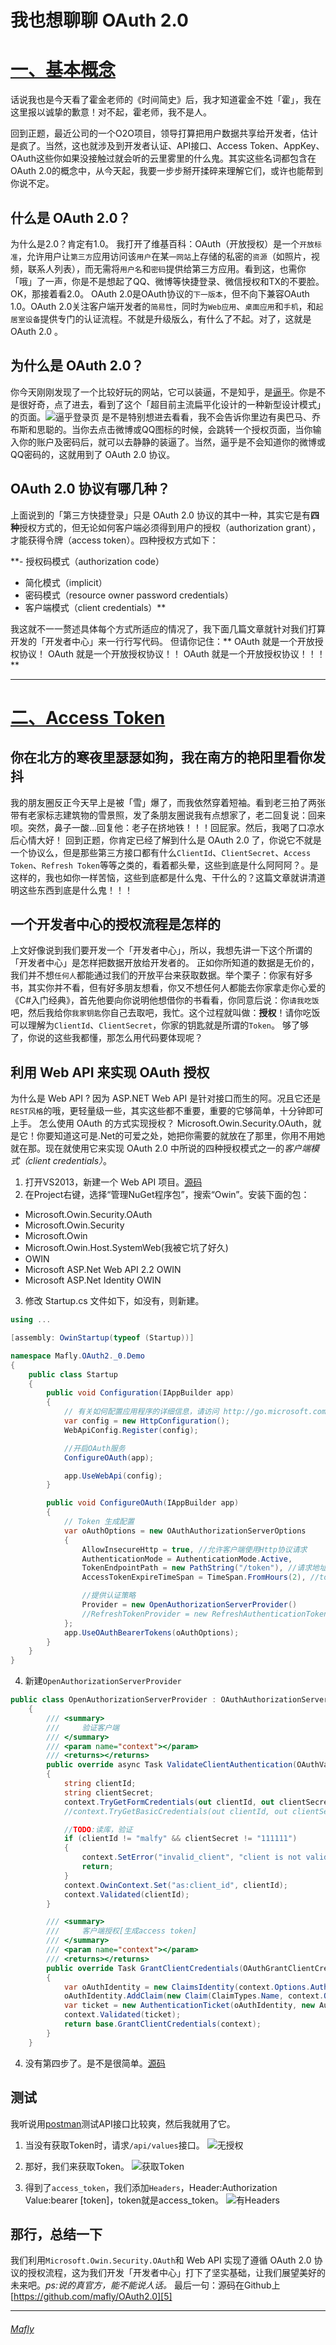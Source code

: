 # 我也想聊聊 OAuth 2.0 
[一、基本概念][9]
====

话说我也是今天看了霍金老师的《时间简史》后，我才知道霍金不姓「霍」，我在这里报以诚挚的歉意！对不起，霍老师，我不是人。

回到正题，最近公司的一个O2O项目，领导打算把用户数据共享给开发者，估计是疯了。当然，这也就涉及到开发者认证、API接口、Access Token、AppKey、OAuth这些你如果没接触过就会听的云里雾里的什么鬼。其实这些名词都包含在OAuth 2.0的概念中，从今天起，我要一步步掰开揉碎来理解它们，或许也能帮到你说不定。

## 什么是 OAuth 2.0？
为什么是2.0？肯定有1.0。
我打开了维基百科：OAuth（开放授权）是一个`开放标准`，允许用户让`第三方`应用访问该`用户`在某`一网站`上存储的私密的`资源`（如照片，视频，联系人列表），而无需将`用户名`和`密码`提供给第三方应用。看到这，也需你「哦」了一声，你是不是想起了QQ、微博等快捷登录、微信授权和TX的不要脸。OK，那接着看2.0。
OAuth 2.0是OAuth协议的`下一版本`，但不向下兼容OAuth 1.0。OAuth 2.0关注客户端开发者的`简易性`，同时为`Web应用`、`桌面应用`和`手机`，和`起居室设备`提供专门的认证流程。不就是升级版么，有什么了不起。对了，这就是 OAuth 2.0 。

## 为什么是 OAuth 2.0？
你今天刚刚发现了一个比较好玩的网站，它可以装逼，不是知乎，是[逼乎][6]。你是不是很好奇，点了进去，看到了这个「超目前主流扁平化设计的一种新型设计模式」的页面。![逼乎登录页][7]
是不是特别想进去看看，我不会告诉你里边有奥巴马、乔布斯和思聪的。当你去点击微博或QQ图标的时候，会跳转一个授权页面，当你输入你的账户及密码后，就可以去静静的装逼了。当然，逼乎是不会知道你的微博或QQ密码的，这就用到了 OAuth 2.0 协议。

## OAuth 2.0 协议有哪几种？
上面说到的「第三方快捷登录」只是 OAuth 2.0 协议的其中一种，其实它是有**四种**授权方式的，但无论如何客户端必须得到用户的授权（authorization grant），才能获得令牌（access token）。四种授权方式如下：

 **- 授权码模式（authorization code）
 - 简化模式（implicit）
 - 密码模式（resource owner password credentials）
 - 客户端模式（client credentials）**

我这就不一一赘述具体每个方式所适应的情况了，我下面几篇文章就针对我们打算开发的「开发者中心」来一行行写代码。
但请你记住：** OAuth 就是一个开放授权协议！ OAuth 就是一个开放授权协议！！ OAuth 就是一个开放授权协议！！！**
  
----------------------------------------------------------------------------------------------------
[二、Access Token][10]
=========
  
## 你在北方的寒夜里瑟瑟如狗，我在南方的艳阳里看你发抖
我的朋友圈反正今天早上是被「雪」爆了，而我依然穿着短袖。看到老三拍了两张带有老家标志建筑物的雪景照，发了条朋友圈说我有点想家了，老二回复说：回来呗。突然，鼻子一酸...回复他：老子在挤地铁！！！回屁家。然后，我喝了口凉水后心情大好！
回到正题，你肯定已经了解到什么是 OAuth 2.0 了，你说它不就是一个协议么，但是那些第三方接口都有什么`ClientId`、`ClientSecret`、`Access Token`、`Refresh Token`等等之类的，看着都头晕，这些到底是什么阿阿阿？。是这样的，我也如你一样苦恼，这些到底都是什么鬼、干什么的？这篇文章就讲清道明这些东西到底是什么鬼！！！

## 一个开发者中心的授权流程是怎样的
上文好像说到我们要开发一个「开发者中心」，所以，我想先讲一下这个所谓的「开发者中心」是怎样把数据开放给开发者的。
正如你所知道的数据是无价的，我们并不想`任何人`都能通过我们的开放平台来获取数据。举个栗子：你家有好多书，其实你并不看，但有好多朋友想看，你又不想任何人都能去你家拿走你心爱的《C#入门经典》，首先他要向你说明他想借你的书看看，你同意后说：你`请我吃饭`吧，然后我给你`我家钥匙`你自己去取吧，我忙。这个过程就叫做：**授权**！请你吃饭可以理解为`ClientId`、`ClientSecret`，你家的钥匙就是所谓的`Token`。
够了够了，你说的这些我都懂，那怎么用代码要体现呢？

## 利用 Web API 来实现 OAuth 授权
为什么是 Web API ?
因为 ASP.NET Web API 是针对接口而生的阿。况且它还是`REST风格`的哦，更轻量级一些，其实这些都不重要，重要的它够简单，十分钟即可上手。
怎么使用 OAuth 的方式实现授权？
Microsoft.Owin.Security.OAuth，就是它！你要知道这可是.Net的可爱之处，她把你需要的就放在了那里，你用不用她就在那。现在就使用它来实现 OAuth 2.0 中所说的四种授权模式之一的*客户端模式（client credentials）*。
1. 打开VS2013，新建一个 Web API 项目。[源码][5]
2. 在Project右键，选择“管理NuGet程序包”，搜索“Owin”。安装下面的包：

- Microsoft.Owin.Security.OAuth
- Microsoft.Owin.Security
- Microsoft.Owin
- Microsoft.Owin.Host.SystemWeb(我被它坑了好久)
- OWIN
- Microsoft ASP.Net Web API 2.2 OWIN
- Microsoft ASP.Net Identity OWIN

3. 修改 Startup.cs 文件如下，如没有，则新建。
```C#
using ...

[assembly: OwinStartup(typeof (Startup))]

namespace Mafly.OAuth2._0.Demo
{
    public class Startup
    {
        public void Configuration(IAppBuilder app)
        {
            // 有关如何配置应用程序的详细信息，请访问 http://go.microsoft.com/fwlink/?LinkID=316888
            var config = new HttpConfiguration();
            WebApiConfig.Register(config);

            //开启OAuth服务
            ConfigureOAuth(app);

            app.UseWebApi(config);
        }

        public void ConfigureOAuth(IAppBuilder app)
        {
            // Token 生成配置
            var oAuthOptions = new OAuthAuthorizationServerOptions
            {
                AllowInsecureHttp = true, //允许客户端使用Http协议请求
                AuthenticationMode = AuthenticationMode.Active,
                TokenEndpointPath = new PathString("/token"), //请求地址
                AccessTokenExpireTimeSpan = TimeSpan.FromHours(2), //token过期时间

                //提供认证策略
                Provider = new OpenAuthorizationServerProvider()
                //RefreshTokenProvider = new RefreshAuthenticationTokenProvider()
            };
            app.UseOAuthBearerTokens(oAuthOptions);
        }
    }
}
```

4. 新建`OpenAuthorizationServerProvider`
```C#
public class OpenAuthorizationServerProvider : OAuthAuthorizationServerProvider
    {
        /// <summary>
        ///     验证客户端
        /// </summary>
        /// <param name="context"></param>
        /// <returns></returns>
        public override async Task ValidateClientAuthentication(OAuthValidateClientAuthenticationContext context)
        {
            string clientId;
            string clientSecret;
            context.TryGetFormCredentials(out clientId, out clientSecret);
            //context.TryGetBasicCredentials(out clientId, out clientSecret); //Basic认证

            //TODO:读库，验证
            if (clientId != "malfy" && clientSecret != "111111")
            {
                context.SetError("invalid_client", "client is not valid");
                return;
            }
            context.OwinContext.Set("as:client_id", clientId);
            context.Validated(clientId);
        }

        /// <summary>
        ///     客户端授权[生成access token]
        /// </summary>
        /// <param name="context"></param>
        /// <returns></returns>
        public override Task GrantClientCredentials(OAuthGrantClientCredentialsContext context)
        {
            var oAuthIdentity = new ClaimsIdentity(context.Options.AuthenticationType);
            oAuthIdentity.AddClaim(new Claim(ClaimTypes.Name, context.OwinContext.Get<string>("as:client_id")));
            var ticket = new AuthenticationTicket(oAuthIdentity, new AuthenticationProperties {AllowRefresh = true});
            context.Validated(ticket);
            return base.GrantClientCredentials(context);
        }
    }
```
4. 没有第四步了。是不是很简单。[源码][5]


## 测试
我听说用[postman][1]测试API接口比较爽，然后我就用了它。

1. 当没有获取Token时，请求`/api/values`接口。
![无授权][2]

2. 那好，我们来获取Token。
![获取Token][3]

3. 得到了`access_token`，我们添加`Headers`，Header:Authorization Value:bearer [token]，token就是access_token。
![有Headers][4]

## 那行，总结一下
我们利用`Microsoft.Owin.Security.OAuth`和 Web API 实现了遵循 OAuth 2.0 协议的授权流程，这为我们开发「开发者中心」打下了坚实基础，让我们展望美好的未来吧。*ps:说的真官方，能不能说人话。*
最后一句：源码在Github上 [https://github.com/mafly/OAuth2.0][5]

-------------------------------
###### [Mafly][8]

  [1]: http://www.getpostman.com/
  [2]: http://images2015.cnblogs.com/blog/539095/201511/539095-20151126111851718-1207932973.png
  [3]: http://images2015.cnblogs.com/blog/539095/201511/539095-20151126112127093-882933124.png
  [4]: http://images2015.cnblogs.com/blog/539095/201511/539095-20151126112356640-1537119324.png
  [5]: https://github.com/mafly/OAuth2.0
  [6]: http://zhuangbi.me/
  [7]: http://images2015.cnblogs.com/blog/539095/201511/539095-20151120110250968-1824589423.png
  [8]: http://mayongfa.cn
  [9]: http://www.cnblogs.com/mafly/p/OAuth2_BasicConcept.html
  [10]: http://www.cnblogs.com/mafly/p/Access_Token.html
